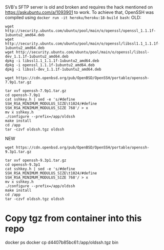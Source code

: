 SVB's SFTP server is old and broken and requires the hack mentioned on https://askubuntu.com/a/1093901 to work.
To achieve that, OpenSSH was compiled using `docker run -it heroku/heroku:18-build bash`:
OLD:
```
wget http://security.ubuntu.com/ubuntu/pool/main/o/openssl/openssl_1.1.1f-1ubuntu2_amd64.deb
wget http://security.ubuntu.com/ubuntu/pool/main/o/openssl/libssl1.1_1.1.1f-1ubuntu2_amd64.deb
wget http://security.ubuntu.com/ubuntu/pool/main/o/openssl/libssl-dev_1.1.1f-1ubuntu2_amd64.deb
dpkg -i libssl1.1_1.1.1f-1ubuntu2_amd64.deb
dpkg -i openssl_1.1.1f-1ubuntu2_amd64.deb
dpkg -i libssl-dev_1.1.1f-1ubuntu2_amd64.deb

wget https://cdn.openbsd.org/pub/OpenBSD/OpenSSH/portable/openssh-7.9p1.tar.gz

tar xvf openssh-7.9p1.tar.gz
cd openssh-7.9p1
cat sshkey.h | sed -e 's/#define SSH_RSA_MINIMUM_MODULUS_SIZE\t1024/#define SSH_RSA_MINIMUM_MODULUS_SIZE 768'/ > x
mv x sshkey.h
./configure --prefix=/app/oldssh
make install
cd /app
tar -czvf oldssh.tgz oldssh
```
NEW
```
wget https://cdn.openbsd.org/pub/OpenBSD/OpenSSH/portable/openssh-9.3p1.tar.gz

tar xvf openssh-9.3p1.tar.gz
cd openssh-9.3p1
cat sshkey.h | sed -e 's/#define SSH_RSA_MINIMUM_MODULUS_SIZE\t1024/#define SSH_RSA_MINIMUM_MODULUS_SIZE 768'/ > x
mv x sshkey.h
./configure --prefix=/app/oldssh
make install
cd /app
tar -czvf oldssh.tgz oldssh
```

# Copy tgz from container into this repo
docker ps
docker cp d4407b85bc61:/app/oldssh.tgz bin
